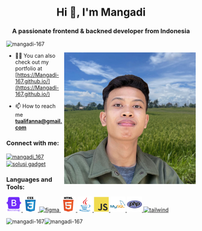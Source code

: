 <h1 align="center">Hi 👋, I'm Mangadi</h1>
<h3 align="center"> A passionate frontend & backned developer from Indonesia </h3>

<p align="left"> <img src="https://komarev.com/ghpvc/?username=mangadi-167&label=Profile%20views&color=129e00&style=plastic" alt="mangadi-167" /> </p>
<img align="right" alt="Coding" width="350" height="350" src="Mangadi.JPG">

- 👨‍💻 You can also check out my portfolio at [https://Mangadi-167.github.io/](https://Mangadi-167.github.io/)

- 📫 How to reach me **tualifanna@gmail.com**


<h3 align="left">Connect with me:</h3>
<p align="left">

<a href="https://www.instagram.com/Mangadi_167" target="blank"><img align="center" src="https://cdn.jsdelivr.net/npm/simple-icons@3.0.1/icons/instagram.svg" alt="mangadi_167" height="30" width="40" /></a>
<a href="https://youtube.com/@solusigadget.?si=Q0wGcCM_cOuUKGQ5" target="blank"><img align="center" src="https://cdn.jsdelivr.net/npm/simple-icons@3.0.1/icons/youtube.svg" alt="solusi gadget" height="30" width="40" /></a>

</p>

<h3 align="left">Languages and Tools:</h3>
<p align="left"> <a href="https://getbootstrap.com" target="_blank" rel="noreferrer"> <img src="https://raw.githubusercontent.com/devicons/devicon/master/icons/bootstrap/bootstrap-plain-wordmark.svg" alt="bootstrap" width="40" height="40"/> </a> 
  <a href="https://www.w3schools.com/css/" target="_blank" rel="noreferrer"> <img src="https://raw.githubusercontent.com/devicons/devicon/master/icons/css3/css3-original-wordmark.svg" alt="css3" width="40" height="40"/> </a> 
  <a href="https://www.figma.com/" target="_blank" rel="noreferrer"> <img src="https://www.vectorlogo.zone/logos/figma/figma-icon.svg" alt="figma" width="40" height="40"/> </a> 
  <a href="https://www.w3.org/html/" target="_blank" rel="noreferrer"> <img src="https://raw.githubusercontent.com/devicons/devicon/master/icons/html5/html5-original-wordmark.svg" alt="html5" width="40" height="40"/> </a> 
  <a href="https://www.java.com" target="_blank" rel="noreferrer"> <img src="https://raw.githubusercontent.com/devicons/devicon/master/icons/java/java-original.svg" alt="java" width="40" height="40"/> </a> 
  <a href="https://developer.mozilla.org/en-US/docs/Web/JavaScript" target="_blank" rel="noreferrer"> <img src="https://raw.githubusercontent.com/devicons/devicon/master/icons/javascript/javascript-original.svg" alt="javascript" width="40" height="40"/> </a> 
  <a href="https://www.mysql.com/" target="_blank" rel="noreferrer"> <img src="https://raw.githubusercontent.com/devicons/devicon/master/icons/mysql/mysql-original-wordmark.svg" alt="mysql" width="40" height="40"/> </a> 
  <a href="https://www.php.net" target="_blank" rel="noreferrer"> <img src="https://raw.githubusercontent.com/devicons/devicon/master/icons/php/php-original.svg" alt="php" width="40" height="40"/> </a> 
  <a href="https://tailwindcss.com/" target="_blank" rel="noreferrer"> <img src="https://www.vectorlogo.zone/logos/tailwindcss/tailwindcss-icon.svg" alt="tailwind" width="40" height="40"/> </a> </p>

<p><img align="left" src="https://github-readme-stats.vercel.app/api/top-langs?username=mangadi-167&show_icons=true&locale=en&layout=compact" alt="mangadi-167" /></p>
<p>&nbsp;<img align="left" src="https://github-readme-stats.vercel.app/api?username=mangadi-167&show_icons=true&locale=en" alt="mangadi-167" /></p>
